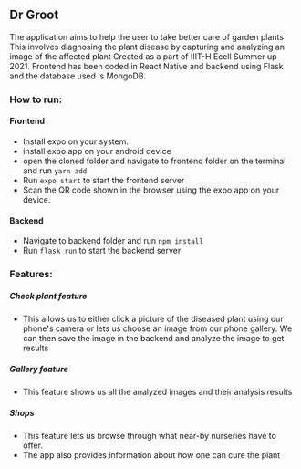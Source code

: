 ## Dr Groot 

The application aims to help the user to take better care of garden plants​
This involves diagnosing the plant disease by capturing and analyzing an image of the affected plant​
Created as a part of IIIT-H Ecell Summer up 2021.
Frontend has been coded in React Native and backend using Flask and the database used is MongoDB.

### How to run:

#### Frontend
- Install expo on your system.
- install expo app on your android device
- open the cloned folder and navigate to frontend folder on the terminal and run `yarn add`
- Run `expo start` to start the frontend server
- Scan the QR code shown in the browser using the expo app on your device.
#### Backend
- Navigate to backend folder and run `npm install`
- Run `flask run` to start the backend server

### Features:
##### Check plant feature
- This allows us to either click a picture of the diseased plant using our phone's camera or lets us choose an image from our phone gallery. We can then save the image in the backend and analyze the image to get results

##### Gallery feature
- This feature shows us all the analyzed images and their analysis results​

##### Shops
- This feature lets us browse through what near-by nurseries have to offer.
- The app also provides information about how one can cure the plant​
